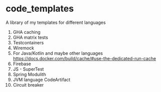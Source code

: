 # code_templates
A library of my templates for different languages

1. GHA caching
2. GHA matrix tests
3. Testcontainers
4. Wiremock
5. For Java/Kotlin and maybe other languages  https://docs.docker.com/build/cache/#use-the-dedicated-run-cache
6. Firebase
7. JS - SuperTest
8. Spring Modulith
9. JVM language CodeArtifact
10. Circuit breaker
